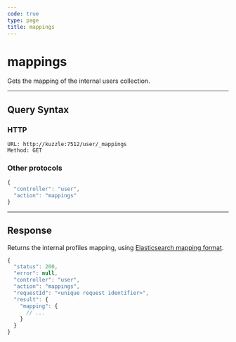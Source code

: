 ```yaml
---
code: true
type: page
title: mappings
---
```


# mappings

<SinceBadge version="auto-version"/>

Gets the mapping of the internal users collection.

---

## Query Syntax

### HTTP

```http
URL: http://kuzzle:7512/user/_mappings
Method: GET
```

### Other protocols

```js
{
  "controller": "user",
  "action": "mappings"
}
```

---

## Response

Returns the internal profiles mapping, using [Elasticsearch mapping format](https://www.elastic.co/guide/en/elasticsearch/reference/7.4/mapping.html).

```js
{
  "status": 200,
  "error": null,
  "controller": "user",
  "action": "mappings",
  "requestId": "<unique request identifier>",
  "result": {
    "mapping": {
      // ...
    }
  }
}
```
